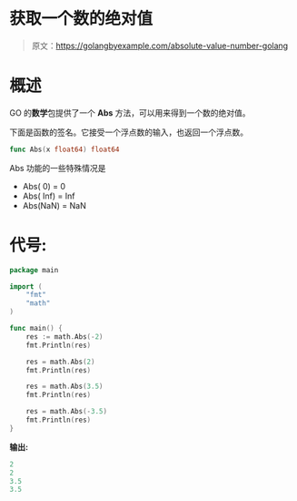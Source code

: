 # 获取一个数的绝对值

> 原文：<https://golangbyexample.com/absolute-value-number-golang>

# **概述**

GO 的**数学**包提供了一个 **Abs** 方法，可以用来得到一个数的绝对值。

下面是函数的签名。它接受一个浮点数的输入，也返回一个浮点数。

```go
func Abs(x float64) float64
```

Abs 功能的一些特殊情况是

*   Abs( 0) = 0
*   Abs( Inf) = Inf
*   Abs(NaN) = NaN

# **代号:**

```go
package main

import (
    "fmt"
    "math"
)

func main() {
    res := math.Abs(-2)
    fmt.Println(res)

    res = math.Abs(2)
    fmt.Println(res)

    res = math.Abs(3.5)
    fmt.Println(res)

    res = math.Abs(-3.5)
    fmt.Println(res)
}
```

**输出:**

```go
2
2
3.5
3.5
```